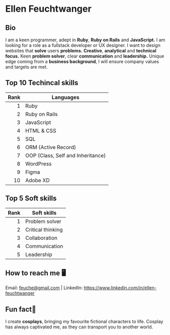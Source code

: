 # Ellen Feuchtwanger

## Bio
I am a keen programmer, adept in **Ruby**, **Ruby on Rails** and **JavaScript.**
I am looking for a role as a fullstack developer or UX designer.
I want to design websites that **solve** users **problems.**
**Creative**, **analytical** and **technical focus.**
Keen **problem solver**, clear **communication** and **leadership.**
Unique edge coming from a **business background**, I will ensure company values and targets are met.

## Top 10 Techincal skills
| Rank | Languages                          |
|-----:|------------------------------------|
|     1| Ruby                               |
|     2| Ruby on Rails                      |
|     3| JavaScript                         |
|     4| HTML & CSS                         |
|     5| SQL                                |
|     6| ORM (Active Record)                |
|     7| OOP (Class, Self and Inheritance)  |
|     8| WordPress                          |
|     9| Figma                              |
|     10| Adobe XD                           |

## Top 5 Soft skills
| Rank | Soft skills       |
|-----:|-------------------|
|     1| Problem solver    |
|     2| Critical thinking |
|     3| Collaboration     |
|     4| Communication     |
|     5| Leadership        |

## How to reach me 🖥️
Email: feuche@gmail.com | 
LinkedIn: https://www.linkedin.com/in/ellen-feuchtwanger

## Fun fact🎨
I create **cosplays**, bringing my favourite fictional characters to life. Cosplay has always captivated me, as they can transport you to another world.



